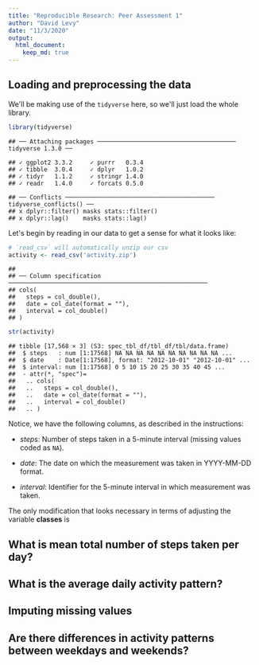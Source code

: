```yaml
---
title: "Reproducible Research: Peer Assessment 1"
author: "David Levy"
date: "11/3/2020"
output: 
  html_document:
    keep_md: true
---
```




## Loading and preprocessing the data

We'll be making use of the `tidyverse` here, so we'll just load the whole library.


```r
library(tidyverse)
```

```
## ── Attaching packages ─────────────────────────────────────── tidyverse 1.3.0 ──
```

```
## ✓ ggplot2 3.3.2     ✓ purrr   0.3.4
## ✓ tibble  3.0.4     ✓ dplyr   1.0.2
## ✓ tidyr   1.1.2     ✓ stringr 1.4.0
## ✓ readr   1.4.0     ✓ forcats 0.5.0
```

```
## ── Conflicts ────────────────────────────────────────── tidyverse_conflicts() ──
## x dplyr::filter() masks stats::filter()
## x dplyr::lag()    masks stats::lag()
```

Let's begin by reading in our data to get a sense for what it looks like:


```r
# `read_csv` will automatically unzip our csv
activity <- read_csv('activity.zip')
```

```
## 
## ── Column specification ────────────────────────────────────────────────────────
## cols(
##   steps = col_double(),
##   date = col_date(format = ""),
##   interval = col_double()
## )
```

```r
str(activity)
```

```
## tibble [17,568 × 3] (S3: spec_tbl_df/tbl_df/tbl/data.frame)
##  $ steps   : num [1:17568] NA NA NA NA NA NA NA NA NA NA ...
##  $ date    : Date[1:17568], format: "2012-10-01" "2012-10-01" ...
##  $ interval: num [1:17568] 0 5 10 15 20 25 30 35 40 45 ...
##  - attr(*, "spec")=
##   .. cols(
##   ..   steps = col_double(),
##   ..   date = col_date(format = ""),
##   ..   interval = col_double()
##   .. )
```

Notice, we have the following columns, as described in the instructions:

- *steps*: Number of steps taken in a $5$-minute interval (missing values coded as `NA`).

- *date*: The date on which the measurement was taken in YYYY-MM-DD format.

- *interval*: Identifier for the 5-minute interval in which measurement was taken.

The only modification that looks necessary in terms of adjusting the variable **classes** is 


## What is mean total number of steps taken per day?



## What is the average daily activity pattern?



## Imputing missing values



## Are there differences in activity patterns between weekdays and weekends?
